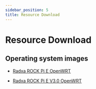 ```yaml
---
sidebar_position: 5
title: Resource Download
---
```


# Resource Download

## Operating system images

- [Radxa ROCK Pi E OpenWRT](https://openwrt.org/toh/hwdata/radxa/radxa_rock_pi_e)

- [Radxa ROCK Pi E V3.0 OpenWRT](https://openwrt.org/toh/hwdata/radxa/radxa_rock_pi_e-v3.0)
